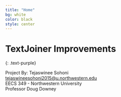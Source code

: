 ```yaml
---
title: "Home"
bg: white
color: black
style: center
---
```




# TextJoiner Improvements
{: .text-purple}


Project By: Tejaswinee Sohoni<br>
tejaswineesohoni2015@u.northwestern.edu<br>
EECS 349 - Northwestern University<br>
Professor Doug Downey<br>



